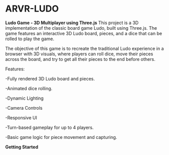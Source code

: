 # ARVR-LUDO
**Ludo Game - 3D Multiplayer using Three.js**
This project is a 3D implementation of the classic board game Ludo, built using Three.js. The game features an interactive 3D Ludo board, pieces, and a dice that can be rolled to play the game.

The objective of this game is to recreate the traditional Ludo experience in a browser with 3D visuals, where players can roll dice, move their pieces across the board, and try to get all their pieces to the end before others.

Features:

-Fully rendered 3D Ludo board and pieces.

-Animated dice rolling.

-Dynamic Lighting

-Camera Controls

-Responsive UI

-Turn-based gameplay for up to 4 players.

-Basic game logic for piece movement and capturing.

**Getting Started**

